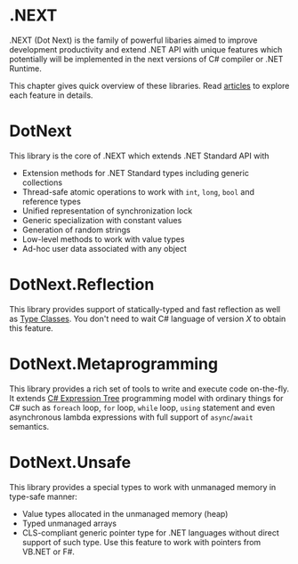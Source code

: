 .NEXT
====

.NEXT (Dot Next) is the family of powerful libaries aimed to improve development productivity and extend .NET API with unique features which potentially will be implemented in the next versions of C# compiler or .NET Runtime. 

This chapter gives quick overview of these libraries. Read [articles](articles/extensions.md) to explore each feature in details.

# DotNext
This library is the core of .NEXT which extends .NET Standard API with
  * Extension methods for .NET Standard types including generic collections
  * Thread-safe atomic operations to work with `int`, `long`, `bool` and reference types
  * Unified representation of synchronization lock
  * Generic specialization with constant values
  * Generation of random strings
  * Low-level methods to work with value types
  * Ad-hoc user data associated with any object

# DotNext.Reflection 
This library provides support of statically-typed and fast reflection as well as [Type Classes](https://github.com/dotnet/csharplang/issues/110). You don't need to wait C# language of version _X_ to obtain this feature.

# DotNext.Metaprogramming
This library provides a rich set of tools to write and execute code on-the-fly. It extends [C# Expression Tree](https://docs.microsoft.com/en-us/dotnet/csharp/programming-guide/concepts/expression-trees/) programming model with ordinary things for C# such as `foreach` loop, `for` loop, `while` loop, `using` statement and even asynchronous lambda expressions with full support of `async`/`await` semantics.

# DotNext.Unsafe
This library provides a special types to work with unmanaged memory in type-safe manner:
* Value types allocated in the unmanaged memory (heap)
* Typed unmanaged arrays
* CLS-compliant generic pointer type for .NET languages without direct support of such type. Use this feature to work with pointers from VB.NET or F#.



